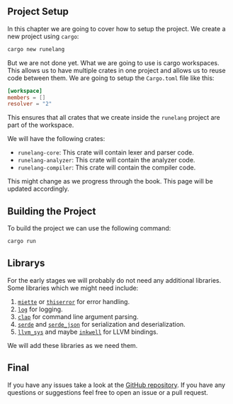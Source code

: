 ## Project Setup

In this chapter we are going to cover how to setup the project. We create a new project using `cargo`:

```bash
cargo new runelang
```

But we are not done yet. What we are going to use is cargo workspaces. This allows us to have multiple crates in one project and allows us to reuse code between them. We are going to setup the `Cargo.toml` file like this:

```toml
[workspace]
members = []
resolver = "2"
```

This ensures that all crates that we create inside the `runelang` project are part of the workspace.

We will have the following crates:

- `runelang-core`: This crate will contain lexer and parser code.
- `runelang-analyzer`: This crate will contain the analyzer code.
- `runelang-compiler`: This crate will contain the compiler code.

This might change as we progress through the book. This page will be updated accordingly.

## Building the Project

To build the project we can use the following command:

```bash
cargo run
```

## Librarys

For the early stages we will probably do not need any additional libraries. Some libraries which we might need include:

1. [`miette`](https://crates.io/crates/miette) or [`thiserror`](https://crates.io/crates/thiserror) for error handling.
2. [`log`](https://crates.io/crates/log) for logging.
3. [`clap`](https://crates.io/crates/clap) for command line argument parsing.
4. [`serde`](https://crates.io/crates/serde) and [`serde_json`](https://crates.io/crates/serde_json) for serialization and deserialization.
5. [`llvm_sys`](https://crates.io/crates/llvm-sys) and maybe [`inkwell`](https://crates.io/crates/inkwell) for LLVM bindings.

We will add these libraries as we need them.

## Final

If you have any issues take a look at the [GitHub repository](https://github.com/DevInSilence/runelang/tree/setupV1). If you have any questions or suggestions feel free to open an issue or a pull request.
